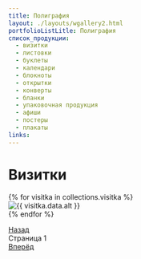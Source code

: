 ```yaml
---
title: Полиграфия
layout: ./layouts/wgallery2.html
portfolioListLitle: Полиграфия
список_продукции:
  - визитки
  - листовки
  - буклеты
  - календари
  - блокноты
  - открытки
  - конверты
  - бланки
  - упаковочная продукция
  - афиши
  - постеры
  - плакаты
links:
---
```


<h1 id="1">Визитки</h1>

<div class="portfolio_works_container">
<div class="portfolio_works__grid8">
{% for visitka in collections.visitka %}
<div
class="portfolio_works_wrapper"
data-name="{{ visitka.data.name }}"
data-description="{{ visitka.data.description }}"
>
<div class="portfolio_works_imgcontainer">
<img src="{{ visitka.data.img }}" alt="{{ visitka.data.alt }}" />
</div>
</div>
{% endfor %}
</div>
<div class="portfolio_works__grid-description">
<p class="portfolio_works__grid8-description-title"></p>
<p class="portfolio_works__grid8-description-sub"></p>
</div>
</div>
<div class="pagination">
<a href="#1" class="pagination-prev8">Назад</a>
<div class="pagination-page">
Страница <span class="pagination-page-num8">1</span>
</div>
<a href="#1" class="pagination-next8">Вперёд</a>
</div>
